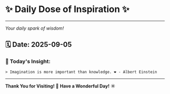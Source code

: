 # ✨ Daily Dose of Inspiration ✨

--- 

_Your daily spark of wisdom!_

## 🗓️ Date: **2025-09-05**

### 💬 Today's Insight:
```
> Imagination is more important than knowledge. ❤️ - Albert Einstein
```

--- 

**Thank You for Visiting!** 🙏
**Have a Wonderful Day!** ☀️
